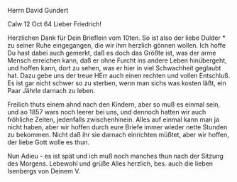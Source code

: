 Herrn David Gundert

 Calw 12 Oct 64
Lieber Friedrich!

Herzlichen Dank für Dein Brieflein vom 10ten. So ist also der liebe Dulder <Isenberg>* zu seiner Ruhe eingegangen, die wir ihm herzlich gönnen wollen. Ich hoffe Du hast dabei auch gemerkt, daß es doch das Größte ist, was der arme Mensch erreichen kann, daß er ohne Furcht ins andere Leben hinübergeht, und hoffen kann, dort zu sehen, was er hier in viel Schwachheit geglaubt hat. Dazu gebe uns der treue HErr auch einen rechten und vollen Entschluß. Es ist gar nicht schwer so zu sterben, wenn man sichs was kosten läßt, ein Paar Jährle darnach zu leben.

Freilich thuts einem ahnd nach den Kindern, aber so muß es einmal sein, und ao 1857 wars noch leerer bei uns, und dennoch hatten wir auch fröhliche Zeiten, jedenfalls zwischenhinein. Alles auf einmal kann man ja nicht haben, aber wir hoffen durch eure Briefe immer wieder nette Stunden zu bekommen. Nicht daß ihr sie darnach einrichten müßtet, aber wir hoffen, der liebe Gott wolle es thun.

Nun Adieu - es ist spät und ich muß noch manches thun nach der Sitzung des Morgens. Lebewohl und grüße Alles herzlich, bes. auch die lieben Isenbergs von
 Deinem V.

